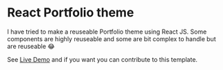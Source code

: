 # React Portfolio theme

I have tried to make a reuseable Portfolio theme using React JS.
Some components are highly reuseable and some are bit complex to handle but are reuseable 😂 

See <a href="taimoork.surge.sh">Live Demo</a> and if you want you can contribute to this template.
